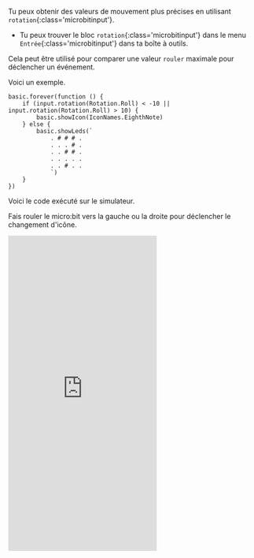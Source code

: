 Tu peux obtenir des valeurs de mouvement plus précises en utilisant `rotation`{:class='microbitinput'}.

- Tu peux trouver le bloc `rotation`{:class='microbitinput'} dans le menu `Entrée`{:class='microbitinput'} dans ta boîte à outils.

Cela peut être utilisé pour comparer une valeur `rouler` maximale pour déclencher un événement.

Voici un exemple.

```microbit
basic.forever(function () {
    if (input.rotation(Rotation.Roll) < -10 || input.rotation(Rotation.Roll) > 10) {
        basic.showIcon(IconNames.EighthNote)
    } else {
        basic.showLeds(`
            . # # # .
            . . . # .
            . . # # .
            . . . . .
            . . # . .
            `)
    }
})
```

Voici le code exécuté sur le simulateur.

Fais rouler le micro:bit vers la gauche ou la droite pour déclencher le changement d'icône. <br>

<div style="position:relative;height:0;padding-bottom:127%;overflow:hidden;"><iframe style="position:absolute;top:0;left:0;width:60%;height:100%;" src="https://makecode.microbit.org/---run?id=_gzvM5a8MgA4f" allowfullscreen="allowfullscreen" sandbox="allow-popups allow-forms allow-scripts allow-same-origin" frameborder="0"></iframe></div>
